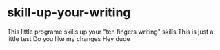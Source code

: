 # skill-up-your-writing
This little programe skills up your "ten fingers writing" skills
This is just a little test
Do you like my changes
Hey dude
